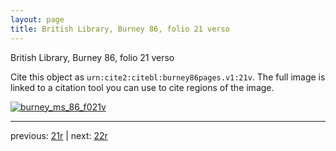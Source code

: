 ```yaml
---
layout: page
title: British Library, Burney 86, folio 21 verso
---
```


British Library, Burney 86, folio 21 verso

Cite this object as `urn:cite2:citebl:burney86pages.v1:21v`.  The full image is linked to a citation tool you can use to cite regions of the image.

[![burney_ms_86_f021v](http://www.homermultitext.org/iipsrv?IIIF=/project/homer/pyramidal/deepzoom/citebl/burney86imgs/v1/burney_ms_86_f021v.tif/full/800,/0/default.jpg)](http://www.homermultitext.org/ict2/?urn=urn:cite2:citebl:burney86imgs.v1:burney_ms_86_f021v) 

---

previous:  [21r](../21r/) | next: [22r](../22r/)